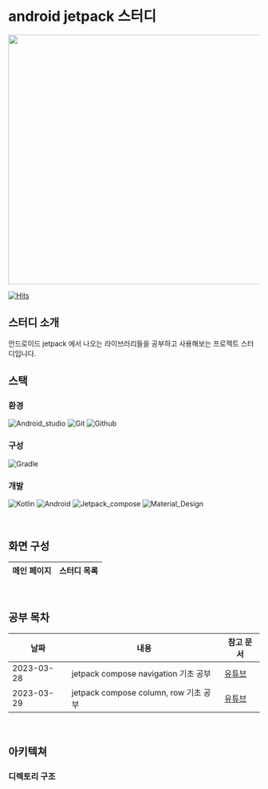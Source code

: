 # android jetpack 스터디

<p align="center"><img src="https://developer.android.com/images/hero-assets/android-jetpack.svg" height="500px" width="600px"></p>

[![Hits](https://hits.seeyoufarm.com/api/count/incr/badge.svg?url=https%3A%2F%2Fgithub.com%2FcookieCornSoup&count_bg=%2379C83D&title_bg=%23555555&icon=&icon_color=%23E7E7E7&title=hits&edge_flat=false)](https://hits.seeyoufarm.com)
<br/>

## 스터디 소개

안드로이드 jetpack 에서 나오는 라이브러리들을 공부하고 사용해보는 프로젝트 스터디입니다.
<br/>
   
## 스택
   
### 환경   

![Android_studio](https://img.shields.io/badge/Android%20Studio-3DDC84?style=for-the-badge&logo=Android%20Studio&logoColor=white")
![Git](https://img.shields.io/badge/Git-F05032?style=for-the-badge&logo=Git&logoColor=white)
![Github](https://img.shields.io/badge/GitHub-181717?style=for-the-badge&logo=GitHub&logoColor=white)
   
### 구성

![Gradle](https://img.shields.io/badge/Gradle-02303A?style=for-the-badge&logo=Gradle&logoColor=white)
   
### 개발
   
![Kotlin](https://img.shields.io/badge/Kotlin-7F52FF?style=for-the-badge&logo=Kotlin&logoColor=white)
![Android](https://img.shields.io/badge/Android-3DDC84?style=for-the-badge&logo=Android&logoColor=white)
![Jetpack_compose](https://img.shields.io/badge/Jetpack%20Compose-4285F4?style=for-the-badge&logo=Jetpack%20Compose&logoColor=white)
![Material_Design](https://img.shields.io/badge/Material%20Design-757575?style=for-the-badge&logo=Material%20Design&logoColor=white)

<br/>
   
## 화면 구성

| 메인 페이지 | 스터디 목록 |
|--------|--------|

<br/>

## 공부 목차

| 날짜         | 내용                                | 참고 문서                               |
|------------|-----------------------------------|-------------------------------------|
| 2023-03-28 | jetpack compose navigation 기초 공부  | [유튜브](https://youtu.be/sHyQV3Jz_fA) |
| 2023-03-29 | jetpack compose column, row 기초 공부 | [유튜브](https://youtu.be/xszyeIWFsGc) |
<br/>

## 아키텍쳐

### 디렉토리 구조

```bash

```
